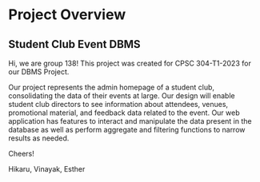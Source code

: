 # Project Overview
## Student Club Event DBMS

Hi, we are group 138!
This project was created for CPSC 304-T1-2023 for our DBMS Project.

Our project represents the admin homepage of a student club, consolidating the data of their events at large. Our design will enable student club directors to see information about attendees, venues, promotional material, and feedback data related to the event. Our web application has features to interact and manipulate the data present in the database as well as perform aggregate and filtering functions to narrow results as needed.

Cheers!

Hikaru, Vinayak, Esther

